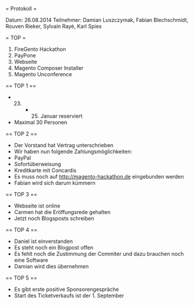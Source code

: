 = Protokoll =

Datum: 26.08.2014
Teilnehmer: Damian Luszczymak, Fabian Blechschmidt, Rouven Rieker, Sylvain Rayé, Karl Spies

= TOP =

1. FireGento Hackathon
2. PayPone
3. Webseite
4. Magento Composer Installer
5. Magento Unconference

== TOP 1 ==
- 23. - 25. Januar reserviert
- Maximal 30 Personen

== TOP 2 ==
- Der Vorstand hat Vertrag unterschrieben
- Wir haben nun folgende Zahlungsmöglichkeiten:
 - PayPal
 - Sofortüberweisung
 - Kreditkarte mit Concardis
- Es muss noch auf http://magento-hackathon.de eingebunden werden
 - Fabian wird sich darum kümmern

== TOP 3 ==
- Webseite ist online
- Carmen hat die Eröffungsrede gehalten
- Jetzt noch Blogsposts schreiben 

== TOP 4 ==
- Daniel ist einverstanden
- Es steht noch ein Blogpost offen
- Es fehlt noch die Zustimmung der Commiter und dazu brauchen noch eine Software
 - Damian wird dies übernehmen

== TOP 5 ==
- Es gibt erste positive Sponsorengespräche
- Start des Ticketverkaufs ist der 1. September 

